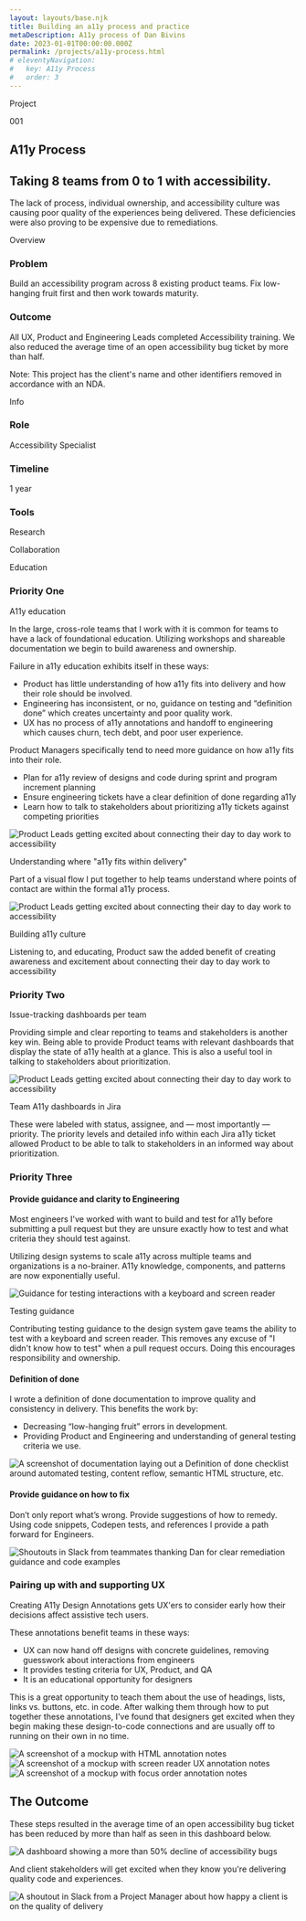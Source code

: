 ```yaml
---
layout: layouts/base.njk
title: Building an a11y process and practice
metaDescription: A11y process of Dan Bivins
date: 2023-01-01T00:00:00.000Z
permalink: /projects/a11y-process.html
# eleventyNavigation:
#   key: A11y Process
#   order: 3
---
```


<div class="case-study-content">
    <div class="case-study-content-inner">
        <div class="case-study-body">
            <div class="case-info">
                <div class="case-study-info left-info">
                    <div class="section-header-container about">
                        <div class="section-header">
                            <p>Project</p>
                            <p>001</p>
                        </div>
                    </div>
                    <h2 class="proj-name">A11y Process</h2>
                    <h2 class="proj-desc">Taking 8 teams from 0 to 1 with accessibility.</h2>   
                    <p>The lack of process, individual ownership, and accessibility culture was causing poor quality of the experiences being delivered. These deficiencies were also proving to be expensive due to remediations.</p> 
                    <div class="section-header-container about">
                        <div class="section-header">
                            <p>Overview</p>
                        </div>
                    </div>
                    <div class="flex">
                        <div class="col-half">
                            <h3>Problem</h3>
                            <p class="process-main-text">Build an accessibility program across 8 existing product teams. Fix low-hanging fruit first and then work towards maturity.</p>
                        </div>
                        <div class="col-half">
                            <h3>Outcome</h3>
                            <p class="process-main-text">All UX, Product and Engineering Leads completed <span class="bold">Accessibility training</span>. We also reduced the average time of an open accessibility bug ticket <span class="bold">by more than half</span>.</p>
                        </div>   
                    </div>
                <p>Note: This project has the client's name and other identifiers removed in accordance with an NDA.</p>
            </div>
            <div class="case-study-info right-info">
                <div class="section-header-container about">
                    <div class="section-header">
                        <p>Info</p>
                    </div>
                </div>
                <div class="case-study-info-right-group">
                    <div>
                        <h3>Role</h3>
                        <p class="case-info-right-text">Accessibility Specialist</p>
                    </div>
                    <div>
                        <h3>Timeline</h3>
                        <p class="case-info-right-text">1 year</p>
                    </div>
                </div>
                <div>
                    <h3>Tools</h3>
                    <p class="case-info-right-text">Research</p>
                    <p class="case-info-right-text">Collaboration</p>
                    <p class="case-info-right-text">Education</p>
                </div>
            </div>
        </div>     
        <div class="">
            <div class="section-header-container about">
                <div class="section-header">
                    <h3>Priority One</h3> 
                </div>
            </div>
            <div class="bsc-2-grid">
                <p><span class="section-callout">A11y education</span></p>
                <p>In the large, cross-role teams that I work with it is common for teams to have a lack of foundational education. Utilizing workshops and shareable documentation we begin to build awareness and ownership.</p>
            </div>
            <p>Failure in a11y education exhibits itself in these ways:</p>
                <ul>
                    <li>Product has little understanding of <span class="bold">how a11y fits into delivery</span> and how their role should be involved. </li>
                    <li>Engineering has inconsistent, or no, guidance on <span class="bold">testing and “definition done”</span> which creates uncertainty and poor quality work.</li>
                    <li>UX has no process of <span class="bold">a11y annotations and handoff</span> to engineering which causes churn, tech debt, and poor user experience.</li>
                </ul>
            </div>
        </div>
        </div>
        <div class="full-width ">
            <div class="case-study-body">
                <div class="bsc-2-grid">
                    <p><span class="section-callout">Product Managers specifically tend to need more guidance on how a11y fits into their role.</span></p>
                    <ul>
                        <li>Plan for a11y review of designs and code during sprint and program increment planning</li>
                        <li>Ensure engineering tickets have a clear definition of done regarding a11y</li>
                        <li>Learn how to talk to stakeholders about prioritizing a11y tickets against competing priorities</li>
                    </ul>
                </div>
            </div>
            <div class="flex-thirds flex">
                <div class="col">
                    <img src="/static/img/prod-3.jpg" alt="Product Leads getting excited about connecting their day to day work to accessibility" class="img-center flex">
                </div>
                <div class="col">
                    <p class="project-heading">Understanding where "a11y fits within delivery"</p>
                    <p class="project-paragraph">Part of a visual flow I put together to help teams understand where points of contact are within the formal a11y process.</p>
                </div>
            </div>
            <div class="flex-thirds flex">
                <div class="col">
                    <img src="/static/img/prod-1.jpg" alt="Product Leads getting excited about connecting their day to day work to accessibility" class="img-center flex">
                </div>
                <div class="col">
                    <p class="project-heading">Building a11y culture</p>
                    <p class="project-paragraph">Listening to, and educating, Product saw the added benefit of creating awareness and excitement about connecting their day to day work to accessibility</p>
                </div>
            </div>
        </div>
        <div class="case-study-body">
            <div class="section-header-container about">
                <div class="section-header">
                    <h3>Priority Two</h3> 
                </div>
            </div>
            <div class="bsc-2-grid">
                <p><span class="section-callout">Issue-tracking dashboards per team</span></p>
                <p>Providing simple and clear reporting to teams and stakeholders is another key win. Being able to provide Product teams with relevant dashboards that display the <span class="bold">state of a11y health at a glance</span>. This is also a useful tool in talking to stakeholders about prioritization.</p>
            </div>
        </div>
        <div class="full-width light">
            <div class="flex-thirds flex">
                <div class="col">
                    <img src="/static/img/prod-2.jpg" alt="Product Leads getting excited about connecting their day to day work to accessibility" class="img-center flex">
                </div>
            <div class="col">
                <p class="project-heading">Team A11y dashboards in Jira</p>
                <p class="project-paragraph">These were labeled with status, assignee, and &mdash; most importantly &mdash; priority. The priority levels and detailed info within each Jira a11y ticket allowed Product to be able to talk to stakeholders in an informed way about prioritization.</p>
            </div>
        </div> 
        <div class="case-study-body">
            <div class="section-header-container about">
                <div class="section-header">
                    <h3>Priority Three</h3> 
                </div>
            </div>
            <h4><span class="section-callout">Provide guidance and clarity to Engineering</span></h4>
            <p>Most engineers I've worked with want to build and test for a11y before submitting a pull request but they are unsure exactly how to test and what criteria they should test against.</p>
            <p><span class="bold">Utilizing design systems to scale a11y</span> across multiple teams and organizations is a no-brainer. A11y knowledge, components, and patterns are now exponentially useful.</p>
        </div>
        <div class="full-width">
            <div class="flex-thirds flex">
                <div class="col">
                    <img class="img-center flex" src="/static/img/eng-2.jpg" alt="Guidance for testing interactions with a keyboard and screen reader">
                </div>
                <div class="col">
                    <p class="project-heading">Testing guidance</p>
                    <p class="project-paragraph">Contributing testing guidance to the design system gave teams the ability to test with a keyboard and screen reader. <span class="bold">This removes any excuse of "I didn't know how to test" when a pull request occurs. Doing this encourages responsibility and ownership.</span></p>
                </div>
            </div>
        </div>
        <div class="case-study-body">
            <h4><span class="section-callout">Definition of done<span></h4>
            <p>I wrote a definition of done documentation to improve quality and consistency in delivery. This benefits the work by:</p>
            <ul>
                <li>Decreasing “low-hanging fruit” errors in development.</li>
                <li>Providing Product and Engineering and understanding of general testing criteria we use.</li>
            </ul>
        </div>
        <div class="full-width light">
            <img class="img-center flex" src="/static/img/eng-3.jpg" alt="A screenshot of documentation laying out a Definition of done checklist around automated testing, content reflow, semantic HTML structure, etc.">
        </div>
        <div class="case-study-body">
            <h4><span class="section-callout">Provide guidance on how to fix<span></h4>
            <p>Don’t only report what’s wrong. Provide suggestions of how to remedy. Using code snippets, Codepen tests, and references I provide a path forward for Engineers. </p>
            <img class="img-center flex" src="/static/img/eng-4.jpg" alt="Shoutouts in Slack from teammates thanking Dan for clear remediation guidance and code examples">
        </div>
        <div class="case-study-body">
            <h3>Pairing up with and supporting UX</h3>
            <p>Creating A11y Design Annotations gets UX'ers to consider early how their decisions affect assistive tech users.</p>
            <p>These annotations benefit teams in these ways:</p>
            <ul>
                <li>UX can now hand off designs with concrete guidelines, <span class="bold">removing guesswork</span> about interactions from engineers
                <li>It provides <span class="bold">testing criteria</span> for UX, Product, and QA</li>
                <li>It is an <span class="bold">educational opportunity</span> for designers</li>
            </ul>
            <p>This is a great opportunity to teach them about the use of headings, lists, links vs. buttons, etc. in code. After walking them through how to put together these annotations, I've found that designers get excited when they begin making these design-to-code connections and are usually off to running on their own in no time. </p>
            <img class="" src="/static/img/ux-ann2a.png" alt="A screenshot of a mockup with HTML annotation notes">
            <img class="" src="/static/img/ux-ann2b.png" alt="A screenshot of a mockup with screen reader UX annotation notes">
            <img class="" src="/static/img/ux-ann2c.png" alt="A screenshot of a mockup with focus order annotation notes">
        </div>   
        <div class="full-width">
        <div class="case-study-body">
            <h2>The Outcome </h2>
            <p>These steps resulted in the average time of an open accessibility bug ticket has been <span class="bold">reduced by more than half</span> as seen in this dashboard below. </p>
            <img class="" src="/static/img/a11y-bugs-dashboard.jpg" alt="A dashboard showing a more than 50% decline of accessibility bugs">
            <br>
            <div class="proj-img-callout">
            <p>And client stakeholders will get excited when they know you're <span class="bold">delivering quality code and experiences</span>. </p>
            <img class="" src="/static/img/a11y-cin-sh.jpg" alt="A shoutout in Slack from a Project Manager about how happy a client is on the quality of delivery">
            </div>
        </div>
</div>
</div>




